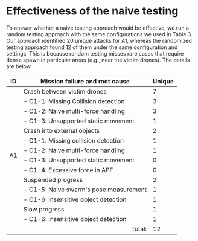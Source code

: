 # Effectiveness of the naive testing

To answer whether a naive testing approach would be effective, we run a random testing approach with the same configurations we used in Table 3. Our approach identified 20 unique attacks for A1, whereas the randomized testing approach found 12 of them under the same configuration and settings.
This is because random testing misses rare cases that require dense spawn in particular areas (e.g., near the victim drones). The details are below.

<table>
<thead>
  <tr>
    <th>ID</th>
    <th>Mission failure and root cause</th>
    <th>Unique</th>
  </tr>
</thead>
<tbody>
  <tr>
    <td rowspan="14">A1</td>
    <td>Crash between victim drones</td>
    <td>7</td>
  </tr>
  <tr>
    <td>- C1-1: Missing Collision detection</td>
    <td>3</td>
  </tr>
  <tr>
    <td>- C1-2: Naive multi-force handling</td>
    <td>3</td>
  </tr>
  <tr>
    <td>- C1-3: Unsupported static movement</td>
    <td>1</td>
  </tr>
  <tr>
    <td>Crash into external objects</td>
    <td>2</td>
  </tr>
  <tr>
    <td>- C1-1: Missing collision detection</td>
    <td>1</td>
  </tr>
  <tr>
    <td>- C1-2: Naive multi-force handling</td>
    <td>1</td>
  </tr>
  <tr>
    <td>- C1-3: Unsupported static movement</td>
    <td>0</td>
  </tr>
  <tr>
    <td>- C1-4: Excessive force in APF</td>
    <td>0</td>
  </tr>
  <tr>
    <td>Suspended progress</td>
    <td>2</td>
  </tr>
  <tr>
    <td>- C1-5: Naive swarm's pose measurement</td>
    <td>1</td>
  </tr>
  <tr>
    <td>- C1-6: Insensitive object detection</td>
    <td>1</td>
  </tr>
  <tr>
    <td>Slow progress</td>
    <td>1</td>
  </tr>
  <tr>
    <td>- C1-6: Insensitive object detection</td>
    <td>1</td>
  </tr>
  <tr>
    <td colspan="2" align="right">Total:</td>
    <td>12</td>
  </tr>
</tbody>
</table>
